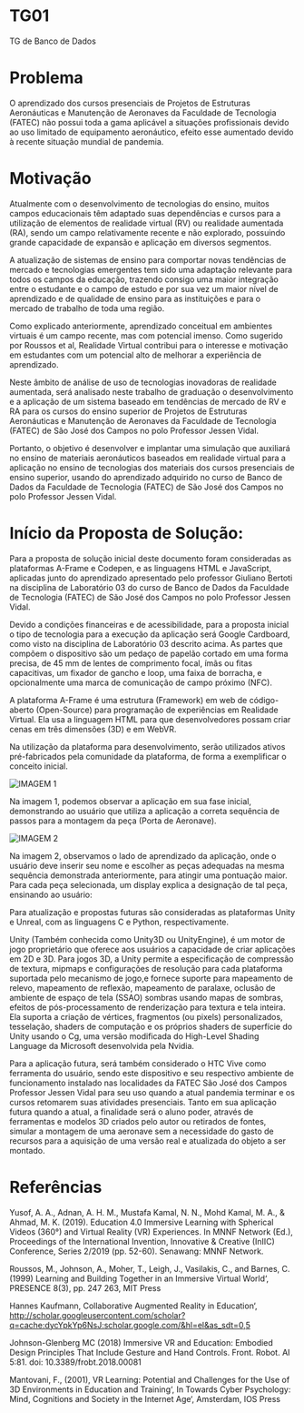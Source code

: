 # TG01
TG de Banco de Dados

# Problema
O aprendizado dos cursos presenciais de Projetos de Estruturas Aeronáuticas e Manutenção de Aeronaves da Faculdade de Tecnologia (FATEC) não possui toda a gama aplicável a situações profissionais devido ao uso limitado de equipamento aeronáutico, efeito esse aumentado devido à recente situação mundial de pandemia.

# Motivação
Atualmente com o desenvolvimento de tecnologias do ensino, muitos campos educacionais têm adaptado suas dependências e cursos para a utilização de elementos de realidade virtual (RV) ou realidade aumentada (RA), sendo um campo relativamente recente e não explorado, possuindo grande capacidade de expansão e aplicação em diversos segmentos.

A atualização de sistemas de ensino para comportar novas tendências de mercado e tecnologias emergentes tem sido uma adaptação relevante para todos os campos da educação, trazendo consigo uma maior integração entre o estudante e o campo de estudo e por sua vez um maior nível de aprendizado e de qualidade de ensino para as instituições e  para o mercado de trabalho de toda uma região.

Como explicado anteriormente, aprendizado conceitual em ambientes virtuais é um campo recente, mas com potencial imenso. Como sugerido por Roussos et al, Realidade Virtual contribui para o interesse e motivação em estudantes com um potencial alto de melhorar a experiência de aprendizado.

Neste âmbito de análise de uso de tecnologias inovadoras de realidade aumentada, será analisado neste trabalho de graduação o desenvolvimento e a aplicação de um sistema baseado em tendências de mercado de RV e RA para os cursos do ensino superior de Projetos de Estruturas Aeronáuticas e Manutenção de Aeronaves da Faculdade de Tecnologia (FATEC) de São José dos Campos no polo Professor Jessen Vidal.

Portanto, o objetivo é desenvolver e implantar uma simulação que auxiliará no ensino de materiais aeronáuticos baseados em realidade virtual para a aplicação no ensino de tecnologias dos materiais dos cursos presenciais de ensino superior, usando do aprendizado adquirido no curso de Banco de Dados da Faculdade de Tecnologia (FATEC) de São José dos Campos no polo Professor Jessen Vidal.

# Início da Proposta de Solução:

Para a proposta de solução inicial deste documento foram consideradas as plataformas A-Frame e Codepen, e as linguagens HTML e JavaScript, aplicadas junto do aprendizado apresentado pelo professor Giuliano Bertoti na disciplina de Laboratório 03 do curso de Banco de Dados da Faculdade de Tecnologia (FATEC) de São José dos Campos no polo Professor Jessen Vidal.

Devido a condições financeiras e de acessibilidade, para a proposta inicial o tipo de tecnologia para a execução da aplicação será Google Cardboard, como visto na disciplina de Laboratório 03 descrito acima. As partes que compõem o dispositivo são um pedaço de papelão cortado em uma forma precisa, de 45 mm de lentes de comprimento focal, ímãs ou fitas capacitivas, um fixador de gancho e loop, uma faixa de borracha, e opcionalmente uma marca de comunicação de campo próximo (NFC).

A plataforma A-Frame é uma estrutura (Framework) em web de código-aberto (Open-Source) para programação de experiências em Realidade Virtual. Ela usa a linguagem HTML para que desenvolvedores possam criar cenas em três dimensões (3D) e em WebVR.

Na utilização da plataforma para desenvolvimento, serão utilizados ativos pré-fabricados pela comunidade da plataforma, de forma a exemplificar o conceito inicial.

![IMAGEM 1](https://cdn.discordapp.com/attachments/568911832090279958/783137396425359410/unknown.png)

Na imagem 1, podemos observar a aplicação em sua fase inicial, demonstrando ao usuário que utiliza a aplicação a correta sequência de passos para a montagem da peça (Porta de Aeronave).

![IMAGEM 2](https://cdn.discordapp.com/attachments/568911832090279958/783137444811767869/unknown.png)

Na imagem 2, observamos o lado de aprendizado da aplicação, onde o usuário deve inserir seu nome e escolher as peças adequadas na mesma sequência demonstrada anteriormente, para atingir uma pontuação maior. Para cada peça selecionada, um display explica a designação de tal peça, ensinando ao usuário:

Para atualização e propostas futuras são consideradas as plataformas Unity e Unreal, com as linguagens C e Python, respectivamente.

Unity (Também conhecida como Unity3D ou UnityEngine), é um motor de jogo proprietário que oferece aos usuários a capacidade de criar aplicações em 2D e 3D. Para jogos 3D, a Unity permite a especificação de compressão de textura, mipmaps e configurações de resolução para cada plataforma suportada pelo mecanismo de jogo,e fornece suporte para mapeamento de relevo, mapeamento de reflexão, mapeamento de paralaxe, oclusão de ambiente de espaço de tela (SSAO) sombras usando mapas de sombras, efeitos de pós-processamento de renderização para textura e tela inteira. Ela suporta a criação de vértices, fragmentos (ou pixels) personalizados, tesselação, shaders de computação e os próprios shaders de superfície do Unity usando o Cg, uma versão modificada do High-Level Shading Language da Microsoft desenvolvida pela Nvidia.

Para a aplicação futura, será também considerado o HTC Vive como ferramenta do usuário, sendo este dispositivo e seu respectivo ambiente de funcionamento instalado nas localidades da FATEC São José dos Campos Professor Jessen Vidal para seu uso quando a atual pandemia terminar e os cursos retomarem suas atividades presenciais.
Tanto em sua aplicação futura quando a atual, a finalidade será o aluno poder, através de ferramentas e modelos 3D criados pelo autor ou retirados de fontes, simular a montagem de uma aeronave sem a necessidade do gasto de recursos para a aquisição de uma versão real e atualizada do objeto a ser montado. 

# Referências

Yusof, A. A., Adnan, A. H. M., Mustafa Kamal, N. N., Mohd Kamal, M. A., & Ahmad, M. K. (2019). Education 4.0 Immersive Learning with Spherical Videos (360°) and Virtual Reality (VR) Experiences. In MNNF Network (Ed.), Proceedings of the International Invention, Innovative & Creative (InIIC) Conference, Series 2/2019 (pp. 52-60). Senawang: MNNF Network.

Roussos, M., Johnson, A., Moher, T., Leigh, J., Vasilakis, C., and Barnes, C. (1999) Learning and Building Together in an Immersive Virtual World‘, PRESENCE 8(3), pp. 247 263, MIT Press

Hannes Kaufmann, Collaborative Augmented Reality in Education‘, http://scholar.googleusercontent.com/scholar?q=cache:dycYpkYp6NsJ:scholar.google.com/&hl=el&as_sdt=0,5

Johnson-Glenberg MC (2018) Immersive VR and Education: Embodied Design Principles That Include Gesture and Hand Controls. Front. Robot. AI 5:81. doi: 10.3389/frobt.2018.00081

Mantovani, F., (2001), VR Learning: Potential and Challenges for the Use of 3D Environments in Education and Training‘, In Towards Cyber Psychology: Mind, Cognitions and Society in the Internet Age‘, Amsterdam, IOS Press
